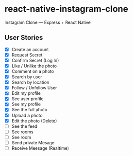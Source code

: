 # react-native-instagram-clone

Instagram Clone — Express + React Native

## User Stories

- [x] Create an account
- [x] Request Secret
- [x] Confirm Secret (Log In)
- [x] Like / Unlike the photo
- [x] Comment on a photo
- [x] Search by user
- [x] Search by location
- [x] Follow / Unfollow User
- [x] Edit my profile
- [x] See user profile
- [x] See my profile
- [x] See the full photo
- [x] Upload a photo
- [x] Edit the photo (Delete)
- [ ] See the feed
- [ ] See rooms
- [ ] See room
- [ ] Send private Mesage
- [ ] Receive Meesage (Realtime)
